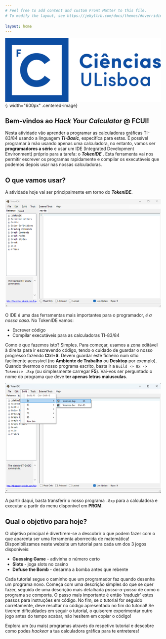 ```yaml
---
# Feel free to add content and custom Front Matter to this file.
# To modify the layout, see https://jekyllrb.com/docs/themes/#overriding-theme-defaults

layout: home
---
```


![fcul_logo](/images/fcul.png){: width="600px" .centered-image}

## Bem-vindos ao *Hack Your Calculator* @ FCUl!

Nesta atividade vão aprender a programar as calculadoras gráficas TI-83/84 usando a linguagem
    ***TI-Basic***, especifíca para estas. É possível programar à mão usando apenas uma 
    calculadora, no entanto, vamos ser **programadores a sério** e usar um IDE (Integrated
    Development Environment) próprio para a tarefa: o ***TokenIDE*** . Esta ferramenta vai nos
    permitir escrever os programas rapidamente e compilar os executáveis que podemos depois 
    usar nas nossas calculadoras.

## O que vamos usar?
A atividade hoje vai ser principalmente em torno do ***TokenIDE***.

![token-ide](/images/token-ide.png)

O IDE é uma das ferramentas mais importantes para o programador, *é a nossa casa*. No TokenIDE
    vamos:
- Escrever código
- Compilar executáveis para as calculadoras TI-83/84

Como é que fazemos isto? Simples. Para começar, usamos a zona editável à direita para ir
    escrevendo código, tendo o cuidado de guardar o nosso progresso fazendo **Ctrl+S**.
    Devem guardar este ficheiro num sítio facilmente acessível (no **Ambiente de Trabalho** ou
    **Desktop** por exemplo). Quando tivermos o nosso programa escrito, basta ir a 
    `Build -> 8x -> Tokenize .8xp` (ou simplesmente carregar **F5**). Vai-vos ser perguntado
    o nome do programa que deve **ter apenas letras maiusculas**.

![token-ide-build](/images/token-ide-build.png)

A partir daqui, basta transferir o nosso programa `.8xp` para a calculadora e executar a partir 
    do menu disponível em **PRGM**.

## Qual o objetivo para hoje?
O objetivo principal é divertirem-se a descobrir o que podem fazer com o que aparenta ser uma
    ferramenta aborrecida de matemática! Disponibilizamos neste website um tutorial para cada
    um dos 3 jogos disponíveis:
- **Guessing Game** - adivinha o número certo
- **Slots** - joga slots no casino
- **Defuse the Bomb** - desarma a bomba antes que rebente

Cada tutorial segue o caminho que um programador faz quando desenha um programa novo. Começa com
    uma descrição simples do que se quer fazer, seguida de uma descrição mais detalhada 
    *passo-a-passo* de como o programa se comporta. O passo mais importante é então 'traduzir'
    estes passos para instruções em código. No fim, se o tutorial for seguido corretamente,
    deve resultar no código apresentado no fim do tutorial! Se tiverem dificuldades em seguir o
    tutorial, o quiserem experimentar outro jogo antes do tempo acabar, não hesitem em copiar o
    código!

Explora um (ou mais) programas através do respetivo tutorial e descobre como podes *hackear* a 
    tua calculadora gráfica para te entreteres!
